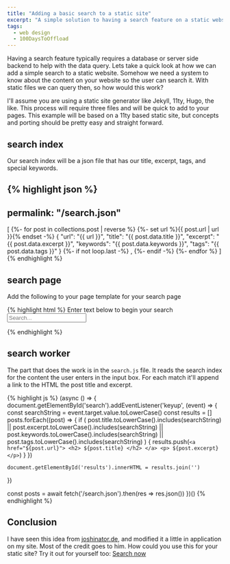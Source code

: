 ```yaml
---
title: "Adding a basic search to a static site"
excerpt: "A simple solution to having a search feature on a static website"
tags:
  - web design
  - 100DaysToOffload
---
```


Having a search feature typically requires a database or server side backend to help with the data query. Lets take a quick look at how we can add a simple search to a static website. Somehow we need a system to know about the content on your website so the user can search it. With static files we can query then, so how would this work? 

I'll assume you are using a static site generator like Jekyll, 11ty, Hugo, the like. This process will require three files and will be quick to add to your pages. This example will be based on a 11ty based static site, but concepts and porting should be pretty easy and straight forward. 

## search index

Our search index will be a json file that has our title, excerpt, tags, and special keywords. 

{% highlight json %}
---
permalink: "/search.json"
---
[
  {%- for post in collections.post | reverse %}
    {%- set url %}{{ post.url | url }}{% endset -%}
    {
      "url": "{{ url }}",
      "title": "{{ post.data.title }}",
      "excerpt": "{{ post.data.excerpt }}",
      "keywords": "{{ post.data.keywords }}",
      "tags": "{{ post.data.tags }}"
    }
    {%- if not loop.last -%}
    ,
    {%- endif -%}
  {%- endfor %}
]
{% endhighlight %}

## search page

Add the following to your page template for your search page

{% highlight html %}
Enter text below to begin your search
<input type="text" id="search" autocomplete="off" placeholder="Search..." />
<div id="results"></div>
<script src="/search.js" async defer></script>
{% endhighlight %}

## search worker

The part that does the work is in the `search.js` file. It reads the search index for the content the user enters in the input box. For each match it'll append a link to the HTML the post title and excerpt. 

{% highlight js %}
(async () => {
  document.getElementById('search').addEventListener('keyup', (event) => {
    const searchString = event.target.value.toLowerCase()
    const results = []
    posts.forEach((post) => {
      if (
        post.title.toLowerCase().includes(searchString) ||
        post.excerpt.toLowerCase().includes(searchString) ||
        post.keywords.toLowerCase().includes(searchString) ||
        post.tags.toLowerCase().includes(searchString)
      ) {
        results.push(`
          <a href="${post.url}">
            <h2>
              ${post.title}
            </h2>
          </a>
          <p>
            ${post.excerpt}
          </p>
          `)
      }
    })

    document.getElementById('results').innerHTML = results.join('')
  })

  const posts = await fetch('/search.json').then(res => res.json())
})()
{% endhighlight %}

## Conclusion

I have seen this idea from [joshinator.de](https://joshinator.de/posts/11ty-search/), and modified it a little in application on my site. Most of the credit goes to him. How could you use this for your static site? Try it out for yourself too: [Search now](/search/)